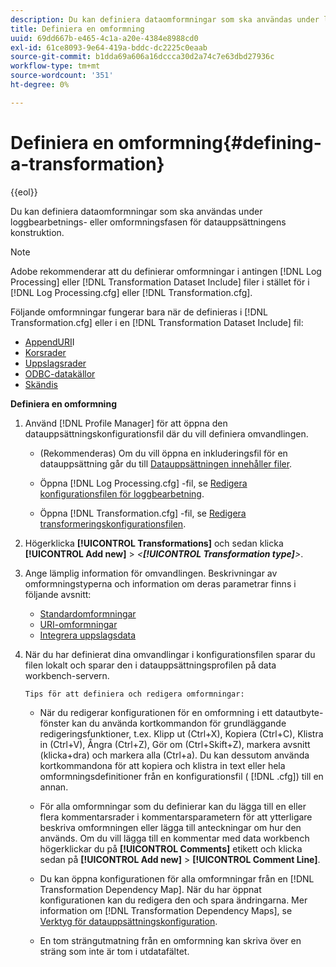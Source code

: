 ```yaml
---
description: Du kan definiera dataomformningar som ska användas under loggbearbetnings- eller omformningsfasen för datauppsättningens konstruktion.
title: Definiera en omformning
uuid: 69dd667b-e465-4c1a-a20e-4384e8988cd0
exl-id: 61ce8093-9e64-419a-bddc-dc2225c0eaab
source-git-commit: b1dda69a606a16dccca30d2a74c7e63dbd27936c
workflow-type: tm+mt
source-wordcount: '351'
ht-degree: 0%

---
```


# Definiera en omformning{#defining-a-transformation}

{{eol}}

Du kan definiera dataomformningar som ska användas under loggbearbetnings- eller omformningsfasen för datauppsättningens konstruktion.

>[!NOTE]
>
>Adobe rekommenderar att du definierar omformningar i antingen [!DNL Log Processing] eller [!DNL Transformation Dataset Include] filer i stället för i [!DNL Log Processing.cfg] eller [!DNL Transformation.cfg].

Följande omformningar fungerar bara när de definieras i [!DNL Transformation.cfg] eller i en [!DNL Transformation Dataset Include] fil:

* [AppendURI](../../../home/c-dataset-const-proc/c-data-trans/c-transf-types/c-uri-transf/c-appenduri.md#concept-a0df05dd958645bf8219fc7b0b675ee4)I
* [Korsrader](../../../home/c-dataset-const-proc/c-data-trans/c-transf-types/c-standard-transf/c-crossrows.md#concept-fcace08804f54db397ed631cc13ff4f2)
* [Uppslagsrader](../../../home/c-dataset-const-proc/c-data-trans/c-transf-types/c-standard-transf/c-lookuprows.md#concept-4bd9a1f13ee243e592a6a0008053134f)
* [ODBC-datakällor](../../../home/c-dataset-const-proc/c-log-proc-config-file/c-odbc-data-sources.md#concept-5f2cf635081d44beab826ef5ec8cf4e3)
* [Skändis](../../../home/c-dataset-const-proc/c-data-trans/c-transf-types/c-standard-transf/c-sessionize.md#concept-b1af95c8cba34b248f86de883d914bc0)

**Definiera en omformning**

1. Använd [!DNL Profile Manager] för att öppna den datauppsättningskonfigurationsfil där du vill definiera omvandlingen.

   * (Rekommenderas) Om du vill öppna en inkluderingsfil för en datauppsättning går du till [Datauppsättningen innehåller filer](../../../home/c-dataset-const-proc/c-dataset-inc-files/c-abt-dataset-inc-files.md).
   * Öppna [!DNL Log Processing.cfg] -fil, se [Redigera konfigurationsfilen för loggbearbetning](../../../home/c-dataset-const-proc/c-log-proc-config-file/t-edit-log-proc-config-file.md#task-6a2fa1b735cb4eefad730f0a3a7858e5).

   * Öppna [!DNL Transformation.cfg] -fil, se [Redigera transformeringskonfigurationsfilen](../../../home/c-dataset-const-proc/c-trans-config-file/t-edit-trans-config-file.md#task-cfef4142c1bf4437a669d1fdc75cabbc).

1. Högerklicka **[!UICONTROL Transformations]** och sedan klicka **[!UICONTROL Add new]** > *&lt;**[!UICONTROL Transformation type]**>*.
1. Ange lämplig information för omvandlingen. Beskrivningar av omformningstyperna och information om deras parametrar finns i följande avsnitt:

   * [Standardomformningar](../../../home/c-dataset-const-proc/c-data-trans/c-transf-types/c-standard-transf/c-standard-transf.md#concept-25f4bdbf8fe74c4aaeb2fcd226243886)
   * [URI-omformningar](../../../home/c-dataset-const-proc/c-data-trans/c-transf-types/c-uri-transf/c-uri-transf.md#concept-2dfa0ffcd83d4fb69c1f42ad50dea125)
   * [Integrera uppslagsdata](../../../home/c-dataset-const-proc/c-data-trans/c-int-lookup-data/c-int-lookup-data.md#concept-08ff70769a464f50ab14299a344f05c7)

1. När du har definierat dina omvandlingar i konfigurationsfilen sparar du filen lokalt och sparar den i datauppsättningsprofilen på data workbench-servern.

       Tips för att definiera och redigera omformningar:
   
   * När du redigerar konfigurationen för en omformning i ett datautbyte-fönster kan du använda kortkommandon för grundläggande redigeringsfunktioner, t.ex. Klipp ut (Ctrl+X), Kopiera (Ctrl+C), Klistra in (Ctrl+V), Ångra (Ctrl+Z), Gör om (Ctrl+Skift+Z), markera avsnitt (klicka+dra) och markera alla (Ctrl+a). Du kan dessutom använda kortkommandona för att kopiera och klistra in text eller hela omformningsdefinitioner från en konfigurationsfil ( [!DNL .cfg]) till en annan.
   * För alla omformningar som du definierar kan du lägga till en eller flera kommentarsrader i kommentarsparametern för att ytterligare beskriva omformningen eller lägga till anteckningar om hur den används. Om du vill lägga till en kommentar med data workbench högerklickar du på **[!UICONTROL Comments]** etikett och klicka sedan på **[!UICONTROL Add new]** > **[!UICONTROL Comment Line]**.

   * Du kan öppna konfigurationen för alla omformningar från en [!DNL Transformation Dependency Map]. När du har öppnat konfigurationen kan du redigera den och spara ändringarna. Mer information om [!DNL Transformation Dependency Maps], se [Verktyg för datauppsättningskonfiguration](../../../home/c-dataset-const-proc/c-dataset-config-tools/c-dataset-config-tools.md#concept-6e058b7691834cf79dcfd1573f78d4f5).

   * En tom strängutmatning från en omformning kan skriva över en sträng som inte är tom i utdatafältet.
